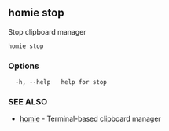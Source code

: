 ## homie stop

Stop clipboard manager

```
homie stop
```

### Options

```
  -h, --help   help for stop
```

### SEE ALSO

* [homie](homie.md)	 - Terminal-based clipboard manager


